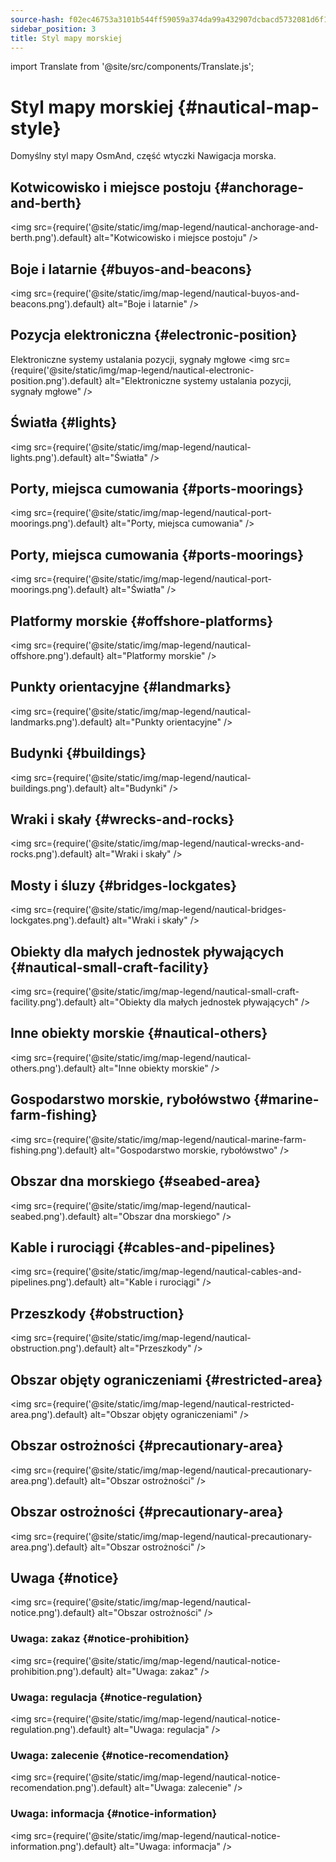 ```yaml
---
source-hash: f02ec46753a3101b544ff59059a374da99a432907dcbacd5732081d6f1f151e5
sidebar_position: 3
title: Styl mapy morskiej
---
```

import Translate from '@site/src/components/Translate.js';

# Styl mapy morskiej {#nautical-map-style}
Domyślny styl mapy OsmAnd, część wtyczki Nawigacja morska.
<Translate android="yes" id="nautical_render_descr" />

## Kotwicowisko i miejsce postoju {#anchorage-and-berth}
<img src={require('@site/static/img/map-legend/nautical-anchorage-and-berth.png').default} alt="Kotwicowisko i miejsce postoju" />

## Boje i latarnie {#buyos-and-beacons}
<img src={require('@site/static/img/map-legend/nautical-buyos-and-beacons.png').default} alt="Boje i latarnie" />

## Pozycja elektroniczna {#electronic-position}
Elektroniczne systemy ustalania pozycji, sygnały mgłowe
<img src={require('@site/static/img/map-legend/nautical-electronic-position.png').default} alt="Elektroniczne systemy ustalania pozycji, sygnały mgłowe" />

## Światła {#lights}

<img src={require('@site/static/img/map-legend/nautical-lights.png').default} alt="Światła" />

## Porty, miejsca cumowania {#ports-moorings}
<img src={require('@site/static/img/map-legend/nautical-port-moorings.png').default} alt="Porty, miejsca cumowania" />

## Porty, miejsca cumowania {#ports-moorings}
<img src={require('@site/static/img/map-legend/nautical-port-moorings.png').default} alt="Światła" />

## Platformy morskie {#offshore-platforms}
<img src={require('@site/static/img/map-legend/nautical-offshore.png').default} alt="Platformy morskie" />

## Punkty orientacyjne {#landmarks}
<img src={require('@site/static/img/map-legend/nautical-landmarks.png').default} alt="Punkty orientacyjne" />

## Budynki {#buildings}
<img src={require('@site/static/img/map-legend/nautical-buildings.png').default} alt="Budynki" />

## Wraki i skały {#wrecks-and-rocks}
<img src={require('@site/static/img/map-legend/nautical-wrecks-and-rocks.png').default} alt="Wraki i skały" />

## Mosty i śluzy {#bridges-lockgates}
<img src={require('@site/static/img/map-legend/nautical-bridges-lockgates.png').default} alt="Wraki i skały" />


## Obiekty dla małych jednostek pływających {#nautical-small-craft-facility}
<img src={require('@site/static/img/map-legend/nautical-small-craft-facility.png').default} alt="Obiekty dla małych jednostek pływających" />

## Inne obiekty morskie {#nautical-others}
<img src={require('@site/static/img/map-legend/nautical-others.png').default} alt="Inne obiekty morskie" />

## Gospodarstwo morskie, rybołówstwo {#marine-farm-fishing}
<img src={require('@site/static/img/map-legend/nautical-marine-farm-fishing.png').default} alt="Gospodarstwo morskie, rybołówstwo" />

## Obszar dna morskiego {#seabed-area}
<img src={require('@site/static/img/map-legend/nautical-seabed.png').default} alt="Obszar dna morskiego" />


## Kable i rurociągi {#cables-and-pipelines}
<img src={require('@site/static/img/map-legend/nautical-cables-and-pipelines.png').default} alt="Kable i rurociągi" />


## Przeszkody {#obstruction}
<img src={require('@site/static/img/map-legend/nautical-obstruction.png').default} alt="Przeszkody" />


## Obszar objęty ograniczeniami {#restricted-area}
<img src={require('@site/static/img/map-legend/nautical-restricted-area.png').default} alt="Obszar objęty ograniczeniami" />

## Obszar ostrożności {#precautionary-area}
<img src={require('@site/static/img/map-legend/nautical-precautionary-area.png').default} alt="Obszar ostrożności" />

## Obszar ostrożności {#precautionary-area}
<img src={require('@site/static/img/map-legend/nautical-precautionary-area.png').default} alt="Obszar ostrożności" />

## Uwaga {#notice}
<img src={require('@site/static/img/map-legend/nautical-notice.png').default} alt="Obszar ostrożności" />

### Uwaga: zakaz {#notice-prohibition}
<img src={require('@site/static/img/map-legend/nautical-notice-prohibition.png').default} alt="Uwaga: zakaz" />

### Uwaga: regulacja {#notice-regulation}
<img src={require('@site/static/img/map-legend/nautical-notice-regulation.png').default} alt="Uwaga: regulacja" />

### Uwaga: zalecenie {#notice-recomendation}
<img src={require('@site/static/img/map-legend/nautical-notice-recomendation.png').default} alt="Uwaga: zalecenie" />

### Uwaga: informacja {#notice-information}
<img src={require('@site/static/img/map-legend/nautical-notice-information.png').default} alt="Uwaga: informacja" />